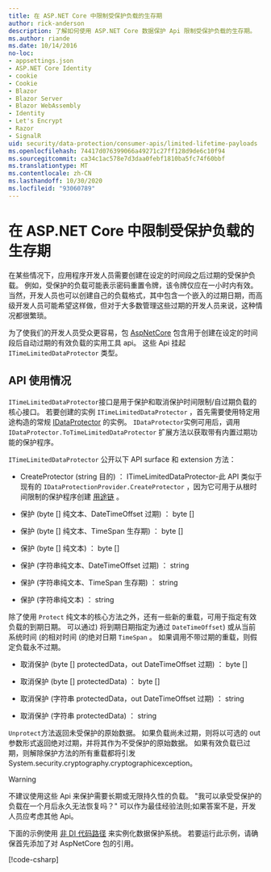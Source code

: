 ```yaml
---
title: 在 ASP.NET Core 中限制受保护负载的生存期
author: rick-anderson
description: 了解如何使用 ASP.NET Core 数据保护 Api 限制受保护负载的生存期。
ms.author: riande
ms.date: 10/14/2016
no-loc:
- appsettings.json
- ASP.NET Core Identity
- cookie
- Cookie
- Blazor
- Blazor Server
- Blazor WebAssembly
- Identity
- Let's Encrypt
- Razor
- SignalR
uid: security/data-protection/consumer-apis/limited-lifetime-payloads
ms.openlocfilehash: 74417d076399066a49271c27ff128d9de6c10f94
ms.sourcegitcommit: ca34c1ac578e7d3daa0febf1810ba5fc74f60bbf
ms.translationtype: MT
ms.contentlocale: zh-CN
ms.lasthandoff: 10/30/2020
ms.locfileid: "93060789"
---
```

# <a name="limit-the-lifetime-of-protected-payloads-in-aspnet-core"></a>在 ASP.NET Core 中限制受保护负载的生存期

在某些情况下，应用程序开发人员需要创建在设定的时间段之后过期的受保护负载。 例如，受保护的负载可能表示密码重置令牌，该令牌仅应在一小时内有效。 当然，开发人员也可以创建自己的负载格式，其中包含一个嵌入的过期日期，而高级开发人员可能希望这样做，但对于大多数管理这些过期的开发人员来说，这种情况都很繁琐。

为了使我们的开发人员受众更容易，包 [AspNetCore](https://www.nuget.org/packages/Microsoft.AspNetCore.DataProtection.Extensions/) 包含用于创建在设定的时间段后自动过期的有效负载的实用工具 api。 这些 Api 挂起 `ITimeLimitedDataProtector` 类型。

## <a name="api-usage"></a>API 使用情况

`ITimeLimitedDataProtector`接口是用于保护和取消保护时间限制/自过期负载的核心接口。 若要创建的实例 `ITimeLimitedDataProtector` ，首先需要使用特定用途构造的常规 [IDataProtector](xref:security/data-protection/consumer-apis/overview) 的实例。 `IDataProtector`实例可用后，调用 `IDataProtector.ToTimeLimitedDataProtector` 扩展方法以获取带有内置过期功能的保护程序。

`ITimeLimitedDataProtector` 公开以下 API surface 和 extension 方法：

* CreateProtector (string 目的) ： ITimeLimitedDataProtector-此 API 类似于现有的 `IDataProtectionProvider.CreateProtector` ，因为它可用于从根时间限制的保护程序创建 [用途链](xref:security/data-protection/consumer-apis/purpose-strings) 。

* 保护 (byte [] 纯文本、DateTimeOffset 过期) ： byte []

* 保护 (byte [] 纯文本、TimeSpan 生存期) ： byte []

* 保护 (byte [] 纯文本) ： byte []

* 保护 (字符串纯文本、DateTimeOffset 过期) ： string

* 保护 (字符串纯文本、TimeSpan 生存期) ： string

* 保护 (字符串纯文本) ： string

除了使用 `Protect` 纯文本的核心方法之外，还有一些新的重载，可用于指定有效负载的到期日期。 可以通过) 将到期日期指定为通过 `DateTimeOffset`) 或从当前系统时间 (的相对时间 (的绝对日期 `TimeSpan` 。 如果调用不带过期的重载，则假定负载永不过期。

* 取消保护 (byte [] protectedData，out DateTimeOffset 过期) ： byte []

* 取消保护 (byte [] protectedData) ： byte []

* 取消保护 (字符串 protectedData，out DateTimeOffset 过期) ： string

* 取消保护 (字符串 protectedData) ： string

`Unprotect`方法返回未受保护的原始数据。 如果负载尚未过期，则将以可选的 out 参数形式返回绝对过期，并将其作为不受保护的原始数据。 如果有效负载已过期，则解除保护方法的所有重载都将引发 System.security.cryptography.cryptographicexception。

>[!WARNING]
> 不建议使用这些 Api 来保护需要长期或无限持久性的负载。 "我可以承受受保护的负载在一个月后永久无法恢复吗？" 可以作为最佳经验法则;如果答案不是，开发人员应考虑其他 Api。

下面的示例使用 [非 DI 代码路径](xref:security/data-protection/configuration/non-di-scenarios) 来实例化数据保护系统。 若要运行此示例，请确保首先添加了对 AspNetCore 包的引用。

[!code-csharp[](limited-lifetime-payloads/samples/limitedlifetimepayloads.cs)]
